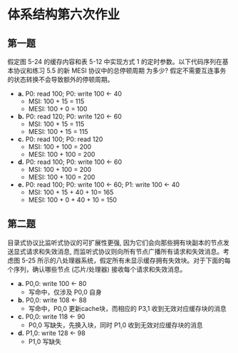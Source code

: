 # 体系结构第六次作业

## 第一题

假定图 5-24 的缓存内容和表 5-12 中实现方式 1 的定时参数。以下代码序列在基本协议和练习 $5.5$ 的新 MESI 协议中的总停顿周期 为多少? 假定不需要互连事务的状态转换不会导致额外的停顿周期。

- **a.** P0: read 100;  P0: write 100 <- 40
	- MSI: 100 + 15 = 115
	- MESI: 100 + 0 = 100
- **b.** P0: read 120;  P0: write 120 <- 60
	- MSI: 100 + 15 = 115
	- MESI: 100 + 15 = 115
- **c.** P0: read 100;  P0: read 120
	- MSI: 100 + 100 = 200
	- MESI: 100 + 100 = 200
- **d.** P0: read 100;  P0: write 100 <- 60
	- MSI: 100 + 100 = 200
	- MESI: 100 + 100 = 200
- **e.** P0: read 100;  P0: write 100 <- 60;  P1: write 100 <- 40
	- MSI: 100 + 15 + 40 + 10= 165
	- MESI: 100 + 0 + 40 + 10 = 150

## 第二题

目录式协议比监听式协议的可扩展性更强, 因为它们会向那些拥有块副本的节点发送显式请求和失效消息, 而监听式协议则向所有节点广播所有请求和失效消息。考虑图 5-25 所示的八处理器系统，假定所有未显示缓存拥有失效块。对于下面的每个序列，确认哪些节点 (芯片/处理器) 接收每个请求和失效消息。

- **a.** P0,0: write 100 <- 80
	- 写命中，仅涉及 P0,0 自身
- **b.** P0,0: write 108 <- 88
	- 写命中，P0,0 更新cache块，而相应的 P3,1 收到无效对应缓存块的消息
- **c.** P0,0: write 118 <- 90
	- P0,0 写缺失，先换入块，同时 P1,0 收到无效对应缓存块的消息  
- **d.** P1,0: write 128 <- 98
	- P1,0 写缺失

